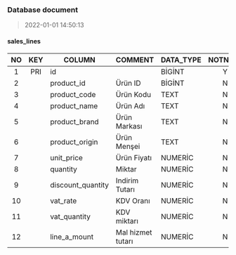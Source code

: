 ### Database document
> 2022-01-01 14:50:13
#### sales_lines  
NO | KEY | COLUMN | COMMENT | DATA_TYPE | NOTNULL | REMARK
:---: | :---: | --- | --- | --- | :---: | ---
1|PRI|id| |BİGİNT|Y|
2| |product_id|Ürün ID|BİGİNT|N|
3| |product_code|Ürün Kodu|TEXT|N|
4| |product_name|Ürün Adı|TEXT|N|
5| |product_brand| Ürün Markası|TEXT|N|
6| |product_origin| Ürün Menşei|TEXT|N|
7| |unit_price|Ürün Fiyatı|NUMERİC|N|
8| |quantity|Miktar|NUMERİC|N|
9| |discount_quantity|Indirim Tutarı|NUMERİC|N|
10| |vat_rate|KDV Oranı|NUMERİC|N|
11| |vat_quantity|KDV miktarı|NUMERİC|N|
12| |line_a_mount|Mal hizmet tutarı|NUMERİC|N|
